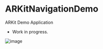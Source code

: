 # ARKitNavigationDemo
ARKit Demo Application

* Work in progress.

![image](https://i.imgur.com/Earbhhi.gif)
